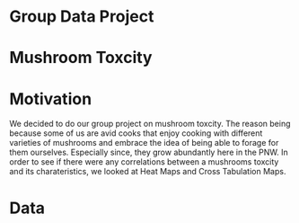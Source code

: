 # Group Data Project 

# Mushroom Toxcity

# Motivation
We decided to do our group project on mushroom toxcity. The reason being because some of us are avid cooks that enjoy cooking with different varieties of mushrooms and embrace the idea of being able to forage for them ourselves. Especially since, they grow abundantly here in the PNW. In order to see if there were any correlations between a mushrooms toxcity and its charateristics, we looked at Heat Maps and Cross Tabulation Maps. 

# Data
